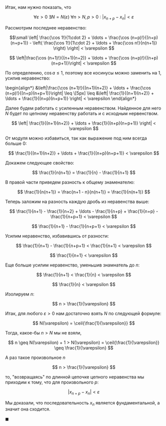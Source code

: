 Итак, нам нужно показать, что

$$ \forall \varepsilon > 0 \ \exists N = N(\varepsilon) \ \forall n > N, p > 0 \ : \ |x_{n+p} - x_n| < \varepsilon $$

Рассмотрим последнее неравенство:

$$\small \left| \frac{\cos 1!}{1\cdot 2} + \ldots + \frac{\cos (n+p)!}{(n+p)(n+p+1)} - \left( \frac{\cos 1!}{1\cdot 2} + \ldots + \frac{\cos n!}{n(n+1)} \right) \right| < \varepsilon $$

$$ \left|\frac{\cos (n+1)!}{(n+1)(n+2)} + \ldots + \frac{\cos (n+p)!}{(n+p)(n+p+1)}\right| < \varepsilon $$

По определению, $\cos a \leq 1$, поэтому все косинусы можно заменить на $1$, усилив неравенство:

\begin{align*}
    &\left|\frac{\cos (n+1)!}{(n+1)(n+2)} + \ldots + \frac{\cos (n+p)!}{(n+p)(n+p+1)}\right| \leq 
    \\[5px]
    \leq &\left| \frac{1}{(n+1)(n+2)} + \ldots + \frac{1}{(n+p)(n+p+1)} \right| < \varepsilon
\end{align*}

Далее будем работать с усиленным неравенством. Найденное для него $N$ будет по цепному неравенству работать и с исходным нервенством.

$$ \left| \frac{1}{(n+1)(n+2)} + \ldots + \frac{1}{(n+p)(n+p+1)} \right| < \varepsilon $$

От модуля можно избавиться, так как выражение под ним всегда больше $0$:

$$ \frac{1}{(n+1)(n+2)} + \ldots + \frac{1}{(n+p)(n+p+1)} < \varepsilon $$

Докажем следующее свойство:

$$ \frac{1}{n(n+1)} = \frac{1}{n} - \frac{1}{n+1} $$

В правой части приведем разность к общему знаменателю:

$$ \frac{1}{n(n+1)} = \frac{n+1 - n}{n(n+1)} = \frac{1}{n(n+1)} $$

Теперь заложим на разность каждую дробь из неравенства выше:

$$ \frac{1}{n+1} - \frac{1}{n+2} + \ldots - \frac{1}{n+p} + \frac{1}{n+p} - \frac{1}{n+p+1} < \varepsilon $$

$$ \frac{1}{n+1} - \frac{1}{n+p+1} < \varepsilon $$

Усилим неравенство, избавившись от разности:

$$ \frac{1}{n+1} - \frac{1}{n+p+1} < \frac{1}{n+1} < \varepsilon $$

$$ \frac{1}{n+1} < \varepsilon $$

Еще больше усилим неравенство, уменьшив знамнатель до $n$:

$$ \frac{1}{n+1} < \frac{1}{n} < \varepsilon $$

$$ \frac{1}{n} < \varepsilon $$

Изолируем $n$:

$$ n > \frac{1}{\varepsilon} $$

Итак, для любого $\varepsilon > 0$ нам достаточно взять $N$ по следующей формуле:

$$ N(\varepsilon) = \ceil{\frac{1}{\varepsilon}} $$

Тогда, какое-бы $n>N$ мы не взяли,

$$ n \geq N(\varepsilon) + 1 > N(\varepsilon) = \ceil{\frac{1}{\varepsilon}} \geq \frac{1}{\varepsilon}  $$

А раз такое произвольное $n$

$$ n > \frac{1}{\varepsilon} $$

то, "возвращаясь" по длинной цепочке цепного неравенства мы приходим к тому, что для произвольного $p$:

$$ |x_{n+p} - x_n| < \varepsilon $$

Мы доказали, что последовательность $x_n$ является фундаментальной, а значит она сходится.

$\blacksquare$